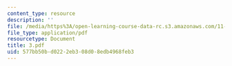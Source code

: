 ```yaml
---
content_type: resource
description: ''
file: /media/https%3A/open-learning-course-data-rc.s3.amazonaws.com/11-947-imaging-the-city-the-place-of-media-in-city-design-and-development-fall-1998/577bb50bd0222eb308d08edb4968feb3_3.pdf
file_type: application/pdf
resourcetype: Document
title: 3.pdf
uid: 577bb50b-d022-2eb3-08d0-8edb4968feb3
---
```

